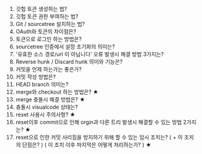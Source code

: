 1. 깃헙 토큰 생성하는 법?
2. 깃헙 토큰 권한 부여하는 법?
3. Git / sourcetree 설치하는 법?
4. OAuth와 토큰의 차이점은?
5. 토큰으로 로그인 하는 방법은?
6. sourcetree 인증에서 설정 초기화의 의미는?
7. '유효한 소스 경로/url 이 아닙니다' 오류 발생시 해결 방법 3가지는?
8. Reverse hunk / Discard hunk 의미와 기능은?
9. 커밋을 언제 하는가는 좋은가?
10. 커밋 작성 방법은?
11. HEAD branch 의미는?
12. merge와 checkout 하는 방법은? ★
13. merge 충돌시 해결 방법은? ★
14. 충돌시 visualcode 상태는?
15. reset 사용시 주의사항? ★
16. reset이후 commit으로 인해 orgin과 다른 트리 발생시 해결할 수 있는 방법 2가지는? ★
18. reset으로 인한 커밋 사리짐을 방지하기 위해 할 수 있는 임시 조치는? ( + 이 조치의 단점은? ) ( 이 조치 이후 마지막은 어떻게 처리하는가? ) ★

